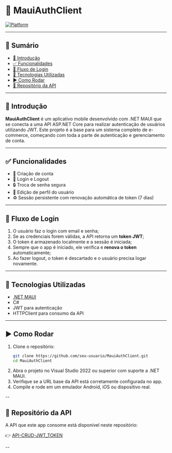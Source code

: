 # 📱 MauiAuthClient

[![Platform](https://img.shields.io/badge/platform-.NET%20MAUI-blueviolet?logo=dotnet)](https://learn.microsoft.com/en-us/dotnet/maui/)

---

## 📝 Sumário

- [📌 Introdução](#introdução)
- [✅ Funcionalidades](#funcionalidades)
- [🔄 Fluxo de Login](#fluxo-de-login)
- [🧰 Tecnologias Utilizadas](#tecnologias-utilizadas)
- [▶️ Como Rodar](#como-rodar)
- [🔗 Repositório da API](#repositório-da-api)

---

## 📌 Introdução

**MauiAuthClient** é um aplicativo mobile desenvolvido com .NET MAUI que se conecta a uma API ASP.NET Core para realizar autenticação de usuários utilizando JWT. Este projeto é a base para um sistema completo de e-commerce, começando com toda a parte de autenticação e gerenciamento de conta.

---

## ✅ Funcionalidades

- 🧾 Criação de conta
- 🔐 Login e Logout
- 🔒 Troca de senha segura
- 👤 Edição de perfil do usuário
- ♻️ Sessão persistente com renovação automática de token (7 dias)

---

## 🔄 Fluxo de Login

1. O usuário faz o login com email e senha;
2. Se as credenciais forem válidas, a API retorna um **token JWT**;
3. O token é armazenado localmente e a sessão é iniciada;
4. Sempre que o app é iniciado, ele verifica e **renova o token** automaticamente;
5. Ao fazer logout, o token é descartado e o usuário precisa logar novamente.

---

## 🧰 Tecnologias Utilizadas

- [.NET MAUI](https://learn.microsoft.com/en-us/dotnet/maui/)
- C#
- JWT para autenticação
- HTTPClient para consumo da API

---

## ▶️ Como Rodar

1. Clone o repositório:
   ```bash
   git clone https://github.com/seu-usuario/MauiAuthClient.git
   cd MauiAuthClient
2. Abra o projeto no Visual Studio 2022 ou superior com suporte a .NET MAUI.
3. Verifique se a URL base da API está corretamente configurada no app.
4. Compile e rode em um emulador Android, iOS ou dispositivo real.

-- 

## 🔗 Repositório da API

A API que este app consome está disponível neste repositório:

👉 [API-CRUD-JWT_TOKEN](https://github.com/leonelmendes/API-CRUD-JWT_TOKEN)

--
